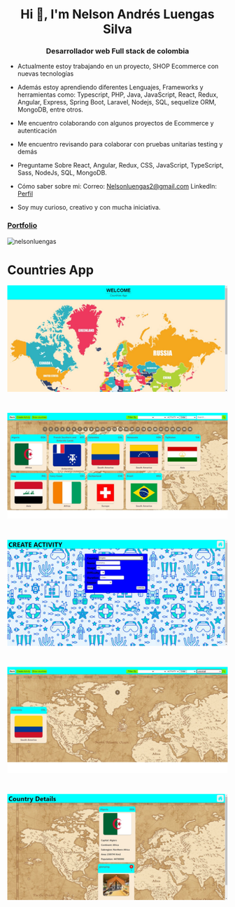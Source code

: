 <h1 align="center">Hi 👋, I'm Nelson Andrés Luengas Silva</h1>
<h3 align="center">Desarrollador web Full stack de colombia</h3>

- Actualmente estoy trabajando en un proyecto, SHOP Ecommerce con nuevas tecnologías 

- Además estoy aprendiendo diferentes Lenguajes, Frameworks y herramientas como:
    Typescript, PHP, Java, JavaScript, React, Redux, Angular, Express, Spring Boot, Laravel, Nodejs, SQL, sequelize ORM, MongoDB, entre otros.

- Me encuentro colaborando con algunos proyectos de Ecommerce y autenticación

- Me encuentro revisando para colaborar con pruebas unitarias testing y demás

- Preguntame Sobre React, Angular, Redux, CSS, JavaScript, TypeScript, Sass, NodeJs, SQL, MongoDB.

- Cómo saber sobre mi:
  Correo: Nelsonluengas2@gmail.com
  LinkedIn: <a href='https://www.linkedin.com/in/nelsonluengas/' target="blank">Perfil</a>

- Soy muy curioso, creativo y con mucha iniciativa.

<p align="left">
<a href="https://nelson-portafolio.vercel.app/" target="blank"><h3 align="left">Portfolio</h3></a>
</p>

<p><img align="center" src="https://github-readme-stats.vercel.app/api/top-langs?username=nelsonluengas&show_icons=true&locale=en&layout=compact" alt="nelsonluengas" /></p>


# Countries App

<p align="center">
  <img height="" src="./assets/3.jpg" />
</p>
<br/>
<p align="center">
  <img height="" src="./assets/2.jpg" />
</p>
<br/>
<p align="center">
  <img height="" src="./assets/4.jpg" />
</p>
<br/>
<p align="center">
  <img height="" src="./assets/5.jpg" />
</p>
<br/>
<p align="center">
  <img height="" src="./assets/1.jpg" />
</p>
